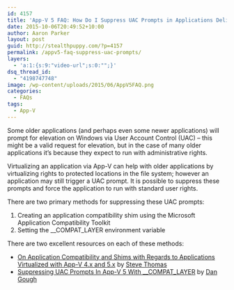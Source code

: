 ```yaml
---
id: 4157
title: 'App-V 5 FAQ: How Do I Suppress UAC Prompts in Applications Delivered with App-V?'
date: 2015-10-06T20:49:52+10:00
author: Aaron Parker
layout: post
guid: http://stealthpuppy.com/?p=4157
permalink: /appv5-faq-suppress-uac-prompts/
layers:
  - 'a:1:{s:9:"video-url";s:0:"";}'
dsq_thread_id:
  - "4198747748"
image: /wp-content/uploads/2015/06/AppV5FAQ.png
categories:
  - FAQs
tags:
  - App-V
---
```

Some older applications (and perhaps even some newer applications) will prompt for elevation on Windows via User Account Control (UAC) &#8211; this might be a valid request for elevation, but in the case of many older applications it&#8217;s because they expect to run with administrative rights.

Virtualizing an application via App-V can help with older applications by virtualizing rights to protected locations in the file system; however an application may still trigger a UAC prompt. It is possible to suppress these prompts and force the application to run with standard user rights.

There are two primary methods for suppressing these UAC prompts:

  1. Creating an application compatibility shim using the Microsoft Application Compatibility Toolkit
  2. Setting the _\_COMPAT\_LAYER environment variable

There are two excellent resources on each of these methods:

  * [On Application Compatibility and Shims with Regards to Applications Virtualized with App-V 4.x and 5.x](http://blogs.technet.com/b/gladiatormsft/archive/2013/10/09/app-v-on-application-compatibility-and-shims-with-regards-to-applications-virtualized-with-app-v-4-x-and-5-x.aspx) by [Steve Thomas](https://twitter.com/madvirtualizer)
  * [Suppressing UAC Prompts In App-V 5 With _\_COMPAT\_LAYER](http://packageology.com/2014/08/supressing-uac-prompts-in-appv5-with-compat-layer/) by [Dan Gough](https://twitter.com/packageologist)
